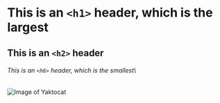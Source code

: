 # This is an `<h1>` header, which is the largest

## This is an `<h2>` header

###### This is an `<h6>` header, which is the smallest\

![Image of Yaktocat](https://octodex.github.com/images/yaktocat.png)
